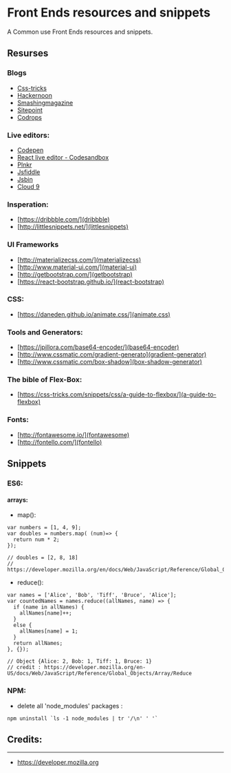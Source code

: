 # Front Ends resources and snippets  
A Common use Front Ends resources and snippets.    

## Resurses

### Blogs
- [Css-tricks](https://css-tricks.com)
- [Hackernoon](https://hackernoon.com)
- [Smashingmagazine](https://www.smashingmagazine.com)
- [Sitepoint](http://www.sitepoint.com)
- [Codrops](http://tympanus.net/codrops)

### Live editors:
- [Codepen](http://codepen.io/)
- [React live editor - Codesandbox](https://codesandbox.io)
- [Plnkr](http://plnkr.co)
- [Jsfiddle](https://jsfiddle.net)
- [Jsbin](https://jsbin.com) 
- [Cloud 9](https://c9.io)

### Insperation:
- [https://dribbble.com/](dribbble)
- [http://littlesnippets.net/](littlesnippets)

### UI Frameworks
- [http://materializecss.com/](materializecss)
- [http://www.material-ui.com/](material-ui)
- [http://getbootstrap.com/](getbootstrap)
- [https://react-bootstrap.github.io/](react-bootstrap)

### CSS:
- [https://daneden.github.io/animate.css/](animate.css)

### Tools and Generators:
- [https://jpillora.com/base64-encoder/](base64-encoder) 
- [http://www.cssmatic.com/gradient-generato](gradient-generator) 
- [http://www.cssmatic.com/box-shadow](box-shadow-generator)  

### The bible of Flex-Box:
- [https://css-tricks.com/snippets/css/a-guide-to-flexbox/](a-guide-to-flexbox)

### Fonts:
- [http://fontawesome.io/](fontawesome)
- [http://fontello.com/](fontello)


## Snippets

### ES6:

#### arrays:
- map():

```
var numbers = [1, 4, 9];
var doubles = numbers.map( (num)=> {
  return num * 2;
});

// doubles = [2, 8, 18]
// https://developer.mozilla.org/en/docs/Web/JavaScript/Reference/Global_Objects/Array/map
```

- reduce():

```
var names = ['Alice', 'Bob', 'Tiff', 'Bruce', 'Alice'];
var countedNames = names.reduce((allNames, name) => { 
  if (name in allNames) {
    allNames[name]++;
  }
  else {
    allNames[name] = 1;
  }
  return allNames;
}, {});

// Object {Alice: 2, Bob: 1, Tiff: 1, Bruce: 1}
// credit : https://developer.mozilla.org/en-US/docs/Web/JavaScript/Reference/Global_Objects/Array/Reduce
```

### NPM: 

- delete all 'node_modules' packages :

``` npm uninstall `ls -1 node_modules | tr '/\n' ' '` ```

## Credits:
---
- https://developer.mozilla.org
